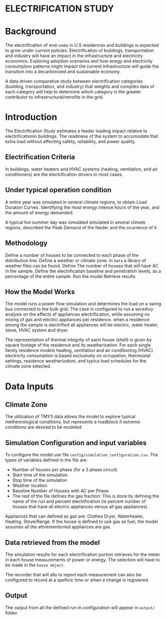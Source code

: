 
# ELECTRIFICATION STUDY 

# Background 
The electrification of end-uses in U.S residences and buildings is expected to grow under current policies. Electrification of buildings, transportation and industry will have an impact in the infrastructure and electricity economics. Exploring adoption scenarios and how enegy and electricity consumption patterns might impact the current infrastructure will guide the transition into a decarbonized and sustainable economy. 

A data driven comparative study between electrification categories (building, transportation, and industry) that weights and compiles data of each category will help to determine which category is the greater contributor to infrastructural/retrofits in the grid.  


# Introduction 
The Electrification Study estimates a feeder loading impact relative to electrificationin buildings. The readiness of the system to accomodate that extra load without affecting safety, reliability, and power quality. 

## Electrification Criteria 
In buildings, water heaters and HVAC systems (heating, ventilation, and air conditioners) are the electrification drivers in most cases.

## Under typical operation condition
A entire year was simulated in several climate regions, to obtain Load Duration Curves. Identifying the most energy intense hours of the year, and the amount of energy demanded.

A typical hot summer day was simulated simulated in several climate regions, described the Peak Demand of the feeder and the ocurrence of it. 

## Methodology
Define a number of houses to be connected to each phase of the distribution line.
Define a weather or climate zone. in `data` a library of weather files can be found. 
Define The number of houses that will have AC in the sample. 
Define the electrification baseline and penetration levels, as a percentage of the entire sample. 
Run the model 
Retrieve results


## How the Model Works 
The model runs a power flow simulation and determines the load on a swing bus connected to the bulk grid. The case is configured to run a sensitivy analysis on the effects of appliances electrification, while assuming no mixing of gas and electric appliances per residence. when a residence among the sample is electrified all appliances will be electric, water heater, stove, HVAC system and dryer. 

The representation of thermal integrity of each house (shell) is given by square footage of the residence and its weatherization. For each single family residence models heating, ventilation and air conditioning (HVAC) electricity consumption is based exclusively on occupation, thermostat settings, residence weatherization, and typica load schedules for the climate zone selected. 

# Data Inputs 
## Climate Zone 
The utilization of TMY3 data allows the model to explore typical metheorological conditions, but represents a roadblock if extreme conditions are desired to be modeled. 

## Simulation Configuration and input variables 
To configure the model use file `config/simulation_configuration.csv`.
The types of variables defined in the file are: 
- Number of houses per phase (for a 3 phase circuit)
- Start time of the simulation
- Stop time of the simulation
- Weather location
- Baseline Number of Houses with AC per Phase
- The rest of the file defines the gas fraction: This is done by defining the name of the run and percent electrification (ie percent number of houses that have all electric appliances versus all gas appliances).

Appliances that can defined as gas are: Clothes Dryer, Waterheater, Heating, Stove/Range. If the house is defined to use gas as fuel, the model assumes all the aforementioned appliances are gas.

## Data retrieved from the model
The simulation results for each electrification portion retrieves for the meter in each house measurements of power or energy. The selection will have to be made in the `house object`. 

The recorder that will allo to report each measurement can also be configured to record at a speficic time or when a change is registered. 

## Output
The output from all the defined run in configuration will appear in `output/` folder.
